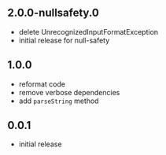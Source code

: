 ## 2.0.0-nullsafety.0
* delete UnrecognizedInputFormatException
* initial release for null-safety

## 1.0.0

* reformat code
* remove verbose dependencies
* add `parseString` method

## 0.0.1

* initial release

